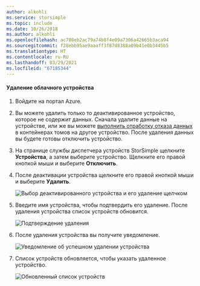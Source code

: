 ```yaml
---
author: alkohli
ms.service: storsimple
ms.topic: include
ms.date: 10/26/2018
ms.author: alkohli
ms.openlocfilehash: ac708eb2ac79a74b8f4e09a7306a42665b3aca94
ms.sourcegitcommit: f28ebb95ae9aaaff3f87d8388a09b41e0b3445b5
ms.translationtype: HT
ms.contentlocale: ru-RU
ms.lasthandoff: 03/29/2021
ms.locfileid: "67185344"
---
```

#### <a name="to-delete-a-cloud-appliance"></a>Удаление облачного устройства

1. Войдите на портал Azure.
2. Вы можете удалить только то деактивированное устройство, которое не содержит данных. Сначала удалите данные на устройстве, или же вы можете [выполнить отработку отказа данных](../articles/storsimple/storsimple-8000-device-failover-cloud-appliance.md) в контейнерах томов на другое устройство. После удаления данных вы будете готовы отключить устройство.
3. На странице службы диспетчера устройств StorSimple щелкните **Устройства**, а затем выберите устройство. Щелкните его правой кнопкой мыши и выберите **Отключить**.
4. После деактивации устройства щелкните его правой кнопкой мыши и выберите **Удалить**.

    ![Выбор деактивированного устройства и его удаление щелчком](./media/storsimple-8000-delete-cloud-appliance/delete-cloud-appliance1.png)

5. Введите имя устройства, чтобы подтвердить его удаление. После удаления устройства список устройств обновится.

    ![Подтверждение удаления](./media/storsimple-8000-delete-cloud-appliance/delete-cloud-appliance2.png)

6. После удаления устройства вы получите уведомление.

    ![Уведомление об успешном удалении устройства](./media/storsimple-8000-delete-cloud-appliance/delete-cloud-appliance4.png)

7. Список устройств обновляется, чтобы указать удаленное устройство.

    ![Обновленный список устройств](./media/storsimple-8000-delete-cloud-appliance/delete-cloud-appliance5.png)
